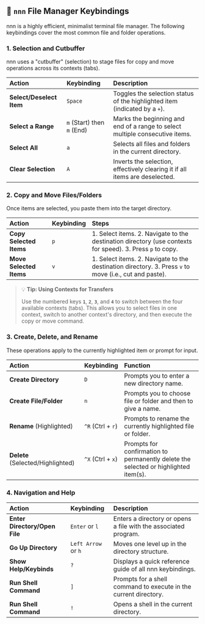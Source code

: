 ## 📁 `nnn` File Manager Keybindings

nnn is a highly efficient, minimalist terminal file manager. The following keybindings cover the most common file and folder operations.

### 1. Selection and Cutbuffer

nnn uses a "cutbuffer" (selection) to stage files for copy and move operations across its contexts (tabs).

| Action | Keybinding | Description |
| :--- | :--- | :--- |
| **Select/Deselect Item** | `Space` | Toggles the selection status of the highlighted item (indicated by a `+`). |
| **Select a Range** | `m` (Start) then `m` (End) | Marks the beginning and end of a range to select multiple consecutive items. |
| **Select All** | `a` | Selects all files and folders in the current directory. |
| **Clear Selection** | `A` | Inverts the selection, effectively clearing it if all items are deselected. |

### 2. Copy and Move Files/Folders

Once items are selected, you paste them into the target directory.

| Action | Keybinding | Steps |
| :--- | :--- | :--- |
| **Copy Selected Items** | `p` | 1. Select items. 2. Navigate to the destination directory (use contexts for speed). 3. Press `p` to copy. |
| **Move Selected Items** | `v` | 1. Select items. 2. Navigate to the destination directory. 3. Press `v` to move (i.e., cut and paste). |

> 💡 **Tip: Using Contexts for Transfers**
>
> Use the numbered keys **`1`**, **`2`**, **`3`**, and **`4`** to switch between the four available contexts (tabs). This allows you to select files in one context, switch to another context's directory, and then execute the copy or move command.

### 3. Create, Delete, and Rename

These operations apply to the currently highlighted item or prompt for input.

| Action | Keybinding | Function |
| :--- | :--- | :--- |
| **Create Directory** | `D` | Prompts you to enter a new directory name. |
| **Create File/Folder** | `n` | Prompts you to choose file or folder and then to give a name. |
| **Rename** (Highlighted) | `^R` (Ctrl + `r`) | Prompts to rename the currently highlighted file or folder. |
| **Delete** (Selected/Highlighted) | `^X` (Ctrl + `x`) | Prompts for confirmation to permanently delete the selected or highlighted item(s). |

### 4. Navigation and Help

| Action | Keybinding | Description |
| :--- | :--- | :--- |
| **Enter Directory/Open File** | `Enter` or `l` | Enters a directory or opens a file with the associated program. |
| **Go Up Directory** | `Left Arrow` or `h` | Moves one level up in the directory structure. |
| **Show Help/Keybinds** | `?` | Displays a quick reference guide of all nnn keybindings. |
| **Run Shell Command** | `]` | Prompts for a shell command to execute in the current directory. |
| **Run Shell Command** | `!` | Opens a shell in the current directory. |
